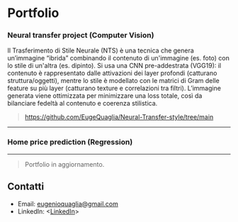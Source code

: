 # Portfolio

### Neural transfer project (Computer Vision)

Il Trasferimento di Stile Neurale (NTS) è una tecnica che genera un’immagine “ibrida” combinando il contenuto di un'immagine (es. foto) con lo stile di un'altra (es. dipinto). Si usa una CNN pre-addestrata (VGG19): il contenuto è rappresentato dalle attivazioni dei layer profondi (catturano struttura/oggetti), mentre lo stile è modellato con le matrici di Gram delle feature su più layer (catturano texture e correlazioni tra filtri). L’immagine generata viene ottimizzata per minimizzare una loss totale, così da bilanciare fedeltà al contenuto e coerenza stilistica.

> https://github.com/EugeQuaglia/Neural-Transfer-style/tree/main

---

### Home price prediction (Regression)

---

>Portfolio in aggiornamento.

## Contatti

- Email: <eugenioquaglia@gmail.com>
- LinkedIn: <[LinkedIn](https://www.linkedin.com/in/eugenio-quaglia-86114a372/)>

